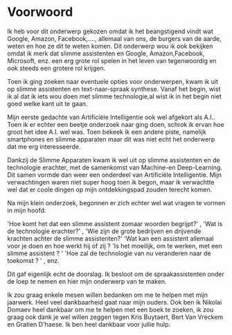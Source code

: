 # Voorwoord

Ik heb voor dit onderwerp gekozen omdat ik het beangstigend vindt wat Google, Amazon, Facebook,...., allemaal van ons, de burgers van de aarde, weten en hoe ze dit te weten komen. Dit onderwerp wou ik ook bekijken omdat ik merk dat slimme assistenten en Google, Amazon,Facebook, Microsoft, enz. een erg grote rol spelen in het leven van tegenwoordig en ook steeds een grotere rol krijgen.

Toen ik ging zoeken naar eventuele opties voor onderwerpen, kwam ik uit op slimme assistenten en text-naar-spraak synthese.
Vanaf het begin, wist ik al dat ik iets wou doen met slimme technologie,al wist ik in het begin niet goed welke kant uit te gaan.

Mijn eerste gedachte van Artificiële Intelligentie ook wel afgekort als A.I.. Toen ik er echter een beetje onderzoek naar ging doen, schrok ik ervan hoe groot het idee A.I. wel was. Toen bekeek ik een andere piste, namelijk smartphones en slimme apparaten maar dit was niet echt het onderwerp dat me erg interesseerde. 

Dankzij de Slimme Apparaten kwam ik wel uit op slimme assistenten en de technologie erachter,  met de samenkomst van Machine-en Deep-Learning. Dit samen vormde dan weer een onderdeel van Artificiële Intelligentie.
Mijn verwachtingen waren niet super hoog toen ik begon, maar ik verwachtte wel dat er coole dingen op mijn ontdekkingspad zouden terecht komen.

Na mijn klein onderzoek,  begonnen er zich echter wel wat vragen te vormen in mijn hoofd:
 
'Hoe komt het dat een slimme assistent zomaar woorden begrijpt?' , 
'Wat is de technologie erachter?' , 
'Wie zijn de grote bedrijven en drijvende krachten achter de slimme assistenten?' 
'Wat kan een assistent allemaal voor je doen en hoe werkt hij of zij ? 
'Is het moeilijk, om te werken, met een slimme assistent ? '
'Hoe zal de technologie van nu veranderen naar de toekomst ? ' , enz.

Dit gaf eigenlijk echt de doorslag. Ik besloot om de spraakassistenten onder de loep te nemen en hier mijn onderwerp van te maken.

Ik zou graag enkele mesen willen bedanken om me te helpen met mijn jaarwerk. Heel veel dankbaarheid gaat naar mijn ouders. Ook ben ik Nikolai Domaev heel dankbaar om me te helpen met een boek te zoeken, ik zou graag ook dank je wel willen zeggen tegen Kris Buytaert, Bert Van Vreckem en Gratien D'haese. Ik ben heel dankbaar voor jullie hulp.





